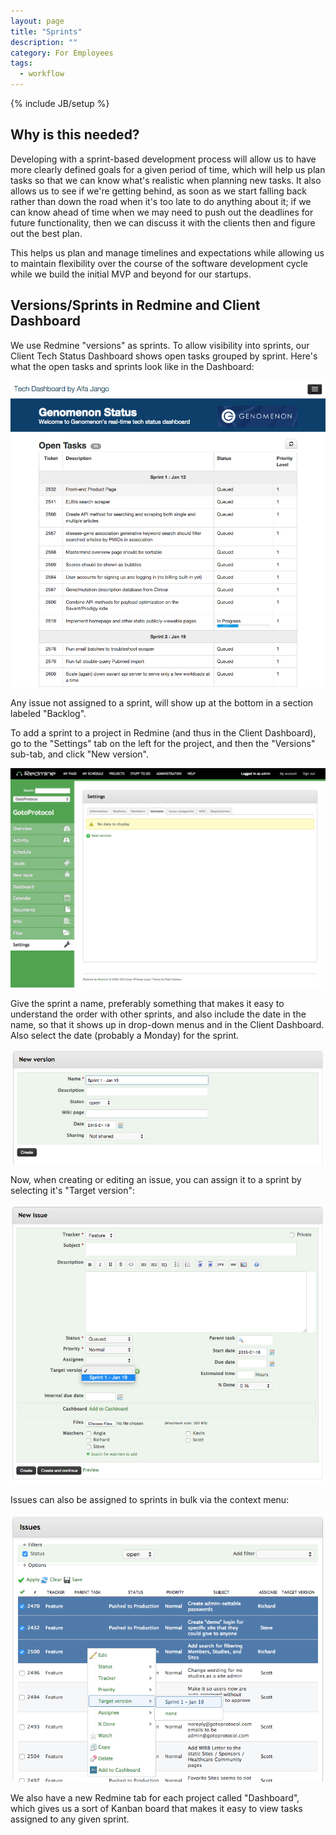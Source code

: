 ```yaml
---
layout: page
title: "Sprints"
description: ""
category: For Employees
tags:
  - workflow
---
```

{% include JB/setup %}

## Why is this needed?

Developing with a sprint-based development process will allow us to have more clearly defined goals for a given period of time,
which will help us plan tasks so that we can know what's realistic when planning new tasks.
It also allows us to see if we're getting behind, as soon as we start falling back rather than down the road when it's too late to do anything about it;
if we can know ahead of time when we may need to push out the deadlines for future functionality,
then we can discuss it with the clients then and figure out the best plan.

This helps us plan and manage timelines and
expectations while allowing us to maintain flexibility over the course
of the software development cycle while we build the initial MVP and
beyond for our startups.

## Versions/Sprints in Redmine and Client Dashboard

We use Redmine "versions" as sprints. To allow visibility into sprints,
our Client Tech Status Dashboard shows open tasks grouped by sprint.
Here's what the open tasks and sprints look like in the Dashboard:

![Sprints Client Dashboard](/assets/images/sprints-client-dashboard.png)

Any issue not assigned to a sprint, will show up at the bottom in a section labeled "Backlog".

To add a sprint to a project in Redmine (and thus in the Client Dashboard), go to the "Settings" tab on the left for the project, and then the "Versions" sub-tab, and click "New version".

![Sprints Redmine Manage](/assets/images/sprints-redmine-manage.png)

Give the sprint a name, preferably something that makes it easy to understand the order with other sprints, and also include the date in the name, so that it shows up in drop-down menus and in the Client Dashboard. Also select the date (probably a Monday) for the sprint.

![Sprints Redmine Create](/assets/images/sprints-redmine-create.png)

Now, when creating or editing an issue, you can assign it to a sprint by selecting it's "Target version":

![Sprints Redmine Assign Issue](/assets/images/sprints-redmine-assign-issue.png)

Issues can also be assigned to sprints in bulk via the context menu:

![Sprints Redmine Mass-assign Issue](/assets/images/sprints-redmine-mass-assign-issue.png)

We also have a new Redmine tab for each project called "Dashboard", which gives us a sort of Kanban board that makes it easy to view tasks assigned to any given sprint.
